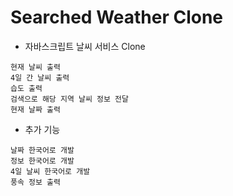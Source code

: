 # Searched Weather Clone

* 자바스크립트 날씨 서비스 Clone
```
현재 날씨 출력
4일 간 날씨 출력
습도 출력
검색으로 해당 지역 날씨 정보 전달
현재 날짜 출력
```

* 추가 기능
```
날짜 한국어로 개발
정보 한국어로 개발
4일 날씨 한국어로 개발
풍속 정보 출력
```